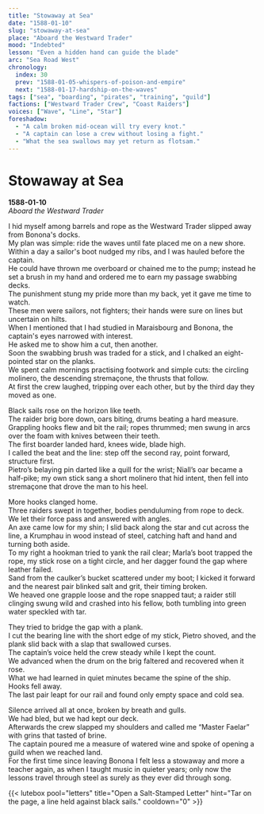 ```yaml
---
title: "Stowaway at Sea"
date: "1588-01-10"
slug: "stowaway-at-sea"
place: "Aboard the Westward Trader"
mood: "Indebted"
lesson: "Even a hidden hand can guide the blade"
arc: "Sea Road West"
chronology:
  index: 30
  prev: "1588-01-05-whispers-of-poison-and-empire"
  next: "1588-01-17-hardship-on-the-waves"
tags: ["sea", "boarding", "pirates", "training", "guild"]
factions: ["Westward Trader Crew", "Coast Raiders"]
voices: ["Wave", "Line", "Star"]
foreshadow:
  - "A calm broken mid-ocean will try every knot."
  - "A captain can lose a crew without losing a fight."
  - "What the sea swallows may yet return as flotsam."
---
```


# Stowaway at Sea  
**1588-01-10**  
*Aboard the Westward Trader*

I hid myself among barrels and rope as the Westward Trader slipped away from Bonona's docks.  
My plan was simple: ride the waves until fate placed me on a new shore.  
Within a day a sailor's boot nudged my ribs, and I was hauled before the captain.  
He could have thrown me overboard or chained me to the pump; instead he set a brush in my hand and ordered me to earn my passage swabbing decks.  
The punishment stung my pride more than my back, yet it gave me time to watch.  
These men were sailors, not fighters; their hands were sure on lines but uncertain on hilts.  
When I mentioned that I had studied in Maraisbourg and Bonona, the captain's eyes narrowed with interest.  
He asked me to show him a cut, then another.  
Soon the swabbing brush was traded for a stick, and I chalked an eight-pointed star on the planks.  
We spent calm mornings practising footwork and simple cuts: the circling molinero, the descending stremaçone, the thrusts that follow.  
At first the crew laughed, tripping over each other, but by the third day they moved as one.

Black sails rose on the horizon like teeth.  
The raider brig bore down, oars biting, drums beating a hard measure.  
Grappling hooks flew and bit the rail; ropes thrummed; men swung in arcs over the foam with knives between their teeth.  
The first boarder landed hard, knees wide, blade high.  
I called the beat and the line: step off the second ray, point forward, structure first.  
Pietro’s belaying pin darted like a quill for the wrist; Niall’s oar became a half-pike; my own stick sang a short molinero that hid intent, then fell into stremaçone that drove the man to his heel.

More hooks clanged home.  
Three raiders swept in together, bodies penduluming from rope to deck.  
We let their force pass and answered with angles.  
An axe came low for my shin; I slid back along the star and cut across the line, a Krumphau in wood instead of steel, catching haft and hand and turning both aside.  
To my right a hookman tried to yank the rail clear; Marla’s boot trapped the rope, my stick rose on a tight circle, and her dagger found the gap where leather failed.  
Sand from the caulker’s bucket scattered under my boot; I kicked it forward and the nearest pair blinked salt and grit, their timing broken.  
We heaved one grapple loose and the rope snapped taut; a raider still clinging swung wild and crashed into his fellow, both tumbling into green water speckled with tar.

They tried to bridge the gap with a plank.  
I cut the bearing line with the short edge of my stick, Pietro shoved, and the plank slid back with a slap that swallowed curses.  
The captain’s voice held the crew steady while I kept the count.  
We advanced when the drum on the brig faltered and recovered when it rose.  
What we had learned in quiet minutes became the spine of the ship.  
Hooks fell away.  
The last pair leapt for our rail and found only empty space and cold sea.

Silence arrived all at once, broken by breath and gulls.  
We had bled, but we had kept our deck.  
Afterwards the crew slapped my shoulders and called me “Master Faelar” with grins that tasted of brine.  
The captain poured me a measure of watered wine and spoke of opening a guild when we reached land.  
For the first time since leaving Bonona I felt less a stowaway and more a teacher again, as when I taught music in quieter years; only now the lessons travel through steel as surely as they ever did through song.

{{< lutebox pool="letters" title="Open a Salt-Stamped Letter" hint="Tar on the page, a line held against black sails." cooldown="0" >}}

